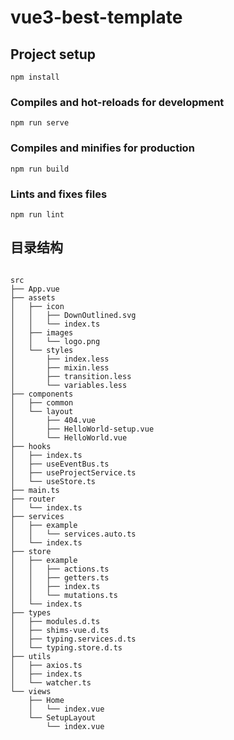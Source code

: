 # vue3-best-template

## Project setup

```
npm install
```

### Compiles and hot-reloads for development

```
npm run serve
```

### Compiles and minifies for production

```
npm run build
```

### Lints and fixes files

```
npm run lint
```
## 目录结构
```

src
├── App.vue
├── assets
│   ├── icon
│   │   ├── DownOutlined.svg
│   │   └── index.ts
│   ├── images
│   │   └── logo.png
│   └── styles
│       ├── index.less
│       ├── mixin.less
│       ├── transition.less
│       └── variables.less
├── components
│   ├── common
│   └── layout
│       ├── 404.vue
│       ├── HelloWorld-setup.vue
│       └── HelloWorld.vue
├── hooks
│   ├── index.ts
│   ├── useEventBus.ts
│   ├── useProjectService.ts
│   └── useStore.ts
├── main.ts
├── router
│   └── index.ts
├── services
│   ├── example
│   │   └── services.auto.ts
│   └── index.ts
├── store
│   ├── example
│   │   ├── actions.ts
│   │   ├── getters.ts
│   │   ├── index.ts
│   │   └── mutations.ts
│   └── index.ts
├── types
│   ├── modules.d.ts
│   ├── shims-vue.d.ts
│   ├── typing.services.d.ts
│   └── typing.store.d.ts
├── utils
│   ├── axios.ts
│   ├── index.ts
│   └── watcher.ts
└── views
    ├── Home
    │   └── index.vue
    └── SetupLayout
        └── index.vue

```

